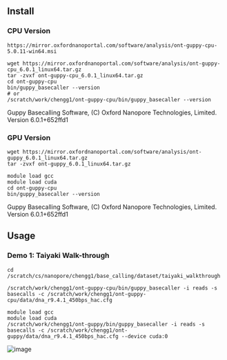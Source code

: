 
## Install

### CPU Version
```
https://mirror.oxfordnanoportal.com/software/analysis/ont-guppy-cpu-5.0.11-win64.msi
```

```
wget https://mirror.oxfordnanoportal.com/software/analysis/ont-guppy-cpu_6.0.1_linux64.tar.gz
tar -zvxf ont-guppy-cpu_6.0.1_linux64.tar.gz
cd ont-guppy-cpu
bin/guppy_basecaller --version
# or
/scratch/work/chengg1/ont-guppy-cpu/bin/guppy_basecaller --version
```
Guppy Basecalling Software, (C) Oxford Nanopore Technologies, Limited. Version 6.0.1+652ffd1


### GPU Version
```
wget https://mirror.oxfordnanoportal.com/software/analysis/ont-guppy_6.0.1_linux64.tar.gz
tar -zvxf ont-guppy_6.0.1_linux64.tar.gz

module load gcc
module load cuda
cd ont-guppy-cpu
bin/guppy_basecaller --version
```
Guppy Basecalling Software, (C) Oxford Nanopore Technologies, Limited. Version 6.0.1+652ffd1

## Usage


### Demo 1: Taiyaki Walk-through

```
cd /scratch/cs/nanopore/chengg1/base_calling/dataset/taiyaki_walkthrough
```

```
/scratch/work/chengg1/ont-guppy-cpu/bin/guppy_basecaller -i reads -s basecalls -c /scratch/work/chengg1/ont-guppy-cpu/data/dna_r9.4.1_450bps_hac.cfg
```

```
module load gcc
module load cuda
/scratch/work/chengg1/ont-guppy/bin/guppy_basecaller -i reads -s basecalls -c /scratch/work/chengg1/ont-guppy/data/dna_r9.4.1_450bps_hac.cfg --device cuda:0
```

![image](https://user-images.githubusercontent.com/85612159/201746065-bb75e32b-cebb-47cc-a423-26fd8fbb96ca.png)







